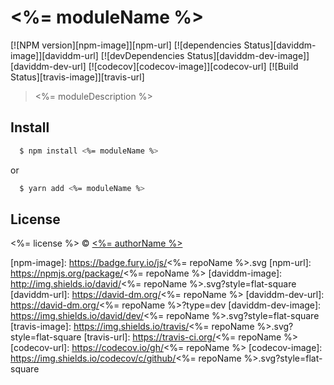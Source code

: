 # <%= moduleName %>
[![NPM version][npm-image]][npm-url] [![dependencies Status][daviddm-image]][daviddm-url] [![devDependencies Status][daviddm-dev-image]][daviddm-dev-url] [![codecov][codecov-image]][codecov-url] [![Build Status][travis-image]][travis-url]
> <%= moduleDescription %>

## Install
```bash
  $ npm install <%= moduleName %>
```
or
```bash
  $ yarn add <%= moduleName %>
```

## License
<%= license %> © [<%= authorName %>]()

[npm-image]: https://badge.fury.io/js/<%= repoName %>.svg
[npm-url]: https://npmjs.org/package/<%= repoName %>
[daviddm-image]: http://img.shields.io/david/<%= repoName %>.svg?style=flat-square
[daviddm-url]: https://david-dm.org/<%= repoName %>
[daviddm-dev-url]: https://david-dm.org/<%= repoName %>?type=dev
[daviddm-dev-image]: https://img.shields.io/david/dev/<%= repoName %>.svg?style=flat-square
[travis-image]: https://img.shields.io/travis/<%= repoName %>.svg?style=flat-square
[travis-url]: https://travis-ci.org/<%= repoName %>
[codecov-url]: https://codecov.io/gh/<%= repoName %>
[codecov-image]: https://img.shields.io/codecov/c/github/<%= repoName %>.svg?style=flat-square
